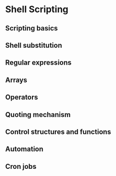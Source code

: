# Shell Scripting

## Scripting basics

## Shell substitution

## Regular expressions

## Arrays

## Operators

## Quoting mechanism

## Control structures and functions

## Automation

## Cron jobs

